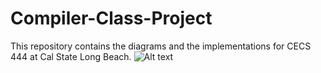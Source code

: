 # Compiler-Class-Project
 This repository contains the diagrams and the implementations for CECS 444 at Cal State Long Beach. 
![Alt text](/relative/path/to/Compilers-Page-1.jpg?raw=true "Page 1")
